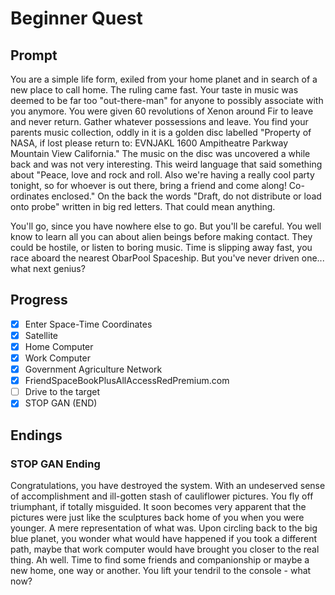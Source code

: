 # Beginner Quest

## Prompt

You are a simple life form, exiled from your home planet and in search of a new place to call home. The ruling came fast. Your taste in music was deemed to be far too "out-there-man" for anyone to possibly associate with you anymore. You were given 60 revolutions of Xenon around Fir to leave and never return. Gather whatever possessions and leave. You find your parents music collection, oddly in it is a golden disc labelled "Property of NASA, if lost please return to: EVNJAKL 1600 Ampitheatre Parkway Mountain View California." The music on the disc was uncovered a while back and was not very interesting. This weird language that said something about "Peace, love and rock and roll. Also we're having a really cool party tonight, so for whoever is out there, bring a friend and come along! Co-ordinates enclosed." On the back the words "Draft, do not distribute or load onto probe" written in big red letters. That could mean anything.

You'll go, since you have nowhere else to go. But you'll be careful. You well know to learn all you can about alien beings before making contact. They could be hostile, or listen to boring music. Time is slipping away fast, you race aboard the nearest ObarPool Spaceship. But you've never driven one... what next genius?

## Progress

- [x] Enter Space-Time Coordinates
- [x] Satellite 
- [x] Home Computer
- [x] Work Computer
- [x] Government Agriculture Network
- [x] FriendSpaceBookPlusAllAccessRedPremium.com
- [ ] Drive to the target 
- [x] STOP GAN (END)

## Endings

### STOP GAN Ending

Congratulations, you have destroyed the system. With an undeserved sense of accomplishment and ill-gotten stash of cauliflower pictures. You fly off triumphant, if totally misguided. It soon becomes very apparent that the pictures were just like the sculptures back home of you when you were younger. A mere representation of what was. Upon circling back to the big blue planet, you wonder what would have happened if you took a different path, maybe that work computer would have brought you closer to the real thing. Ah well. Time to find some friends and companionship or maybe a new home, one way or another. You lift your tendril to the console - what now?
